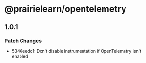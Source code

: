 # @prairielearn/opentelemetry

## 1.0.1

### Patch Changes

- 5346eedc1: Don't disable instrumentation if OpenTelemetry isn't enabled
